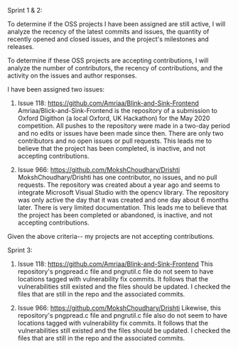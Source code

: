 Sprint 1 & 2: 

To determine if the OSS projects I have been assigned are still active, I will analyze the recency of the latest commits and issues, the quantity of recently opened and closed issues, and the project's milestones and releases.

To determine if these OSS projects are accepting contributions, I will analyze the number of contributors, the recency of contributions, and the activity on the issues and author responses.

I have been assigned two issues:

1. Issue 118: https://github.com/Amriaa/Blink-and-Sink-Frontend
Amriaa/Blick-and-Sink-Frontend is the repository of a submission to Oxford Digithon (a local Oxford, UK Hackathon) for the May 2020 competition.  All pushes to the repository were made in a two-day period and no edits or issues have been made since then.  There are only two contributors and no open issues or pull requests.  This leads me to believe that the project has been completed, is inactive, and not accepting contributions.

2. Issue 966: https://github.com/MokshChoudhary/Drishti
MokshChoudhary/Drishti has one contributor, no issues, and no pull requests.  The repository was created about a year ago and seems to integrate Microsoft Visual Studio with the opencv library.  The repository was only active the day that it was created and one day about 6 months later. There is very limited documentation. This leads me to believe that the project has been completed or abandoned, is inactive, and not accepting contributions. 

Given the above criteria-- my projects are not accepting contributions.

Sprint 3: 

1. Issue 118: https://github.com/Amriaa/Blink-and-Sink-Frontend
This repository's pngpread.c file and pngrutil.c file do not seem to have locations tagged with vulnerability fix commits. It follows that the vulnerabilities still existed and the files should be updated.  I checked the files that are still in the repo and the associated commits.

2. Issue 966: https://github.com/MokshChoudhary/Drishti
Likewise, this repository's pngpread.c file and pngrutil.c file also do not seem to have locations tagged with vulnerability fix commits. It follows that the vulnerabilities still existed and the files should be updated.  I checked the files that are still in the repo and the associated commits.

